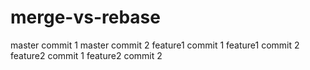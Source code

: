 # merge-vs-rebase

master commit 1
master commit 2
feature1 commit 1
feature1 commit 2
feature2 commit 1
feature2 commit 2
